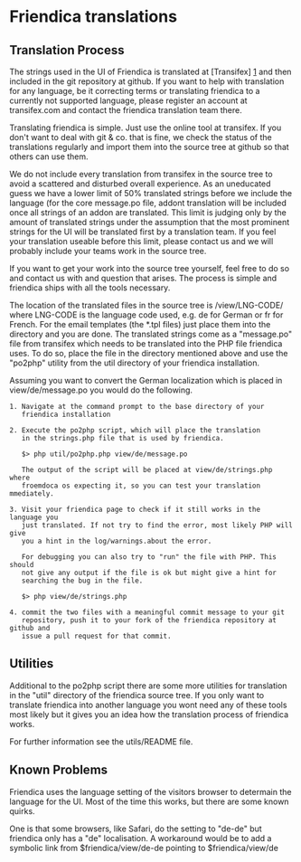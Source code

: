 Friendica translations
======================

Translation Process
-------------------

The strings used in the UI of Friendica is translated at [Transifex] [1] and then
included in the git repository at github. If you want to help with translation
for any language, be it correcting terms or translating friendica to a
currently not supported language, please register an account at transifex.com
and contact the friendica translation team there.

Translating friendica is simple. Just use the online tool at transifex. If you
don't want to deal with git & co. that is fine, we check the status of the
translations regularly and import them into the source tree at github so that
others can use them.

We do not include every translation from transifex in the source tree to avoid
a scattered and disturbed overall experience. As an uneducated guess we have a
lower limit of 50% translated strings before we include the language (for the
core message.po file, addont translation will be included once all strings of
an addon are translated. This limit is judging only by the amount of translated
strings under the assumption that the most prominent strings for the UI will be
translated first by a translation team. If you feel your translation useable
before this limit, please contact us and we will probably include your teams
work in the source tree.

If you want to get your work into the source tree yourself, feel free to do so
and contact us with and question that arises. The process is simple and
friendica ships with all the tools necessary.

The location of the translated files in the source tree is
    /view/LNG-CODE/
where LNG-CODE is the language code used, e.g. de for German or fr for French.
For the email templates (the *.tpl files) just place them into the directory
and you are done. The translated strings come as a "message.po" file from
transifex which needs to be translated into the PHP file friendica uses.  To do
so, place the file in the directory mentioned above and use the "po2php"
utility from the util directory of your friendica installation.

Assuming you want to convert the German localization which is placed in
view/de/message.po you would do the following.

    1. Navigate at the command prompt to the base directory of your
       friendica installation

    2. Execute the po2php script, which will place the translation
       in the strings.php file that is used by friendica.

       $> php util/po2php.php view/de/message.po

       The output of the script will be placed at view/de/strings.php where
       froemdoca os expecting it, so you can test your translation mmediately.
                                  
    3. Visit your friendica page to check if it still works in the language you
       just translated. If not try to find the error, most likely PHP will give
       you a hint in the log/warnings.about the error.
                                        
       For debugging you can also try to "run" the file with PHP. This should
       not give any output if the file is ok but might give a hint for
       searching the bug in the file.

       $> php view/de/strings.php

    4. commit the two files with a meaningful commit message to your git
       repository, push it to your fork of the friendica repository at github and
       issue a pull request for that commit.

Utilities
---------

Additional to the po2php script there are some more utilities for translation
in the "util" directory of the friendica source tree.  If you only want to
translate friendica into another language you wont need any of these tools most
likely but it gives you an idea how the translation process of friendica
works.

For further information see the utils/README file.

Known Problems
--------------

Friendica uses the language setting of the visitors browser to determain the
language for the UI. Most of the time this works, but there are some known
quirks.

One is that some browsers, like Safari, do the setting to "de-de" but friendica
only has a "de" localisation.  A workaround would be to add a symbolic link
from
    $friendica/view/de-de
pointing to
    $friendica/view/de

[1]:   https://www.transifex.com/projects/p/friendica/

